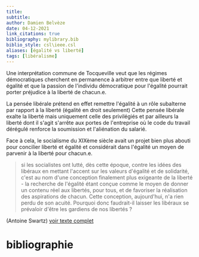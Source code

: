 ```yaml
---
title: 
subtitle:
author: Damien Belvèze
date: 04-12-2021
link_citations: true
bibliography: mylibrary.bib
biblio_style: csl\ieee.csl
aliases: [égalité vs liberté]
tags: [libéralisme]
---
```


Une interprétation commune de Tocqueville veut que les régimes démocratiques cherchent en permanence à arbitrer entre que liberté et égalité et que la passion de l'individu démocratique pour l'égalité pourrait porter préjudice à la liberté de chacun.e. 

La pensée libérale prétend en effet remettre l'égalité à un rôle subalterne par rapport à la liberté (égalité en droit seulement)
Cette pensée libérale exalte la liberté mais uniquement celle des privilégiés et par ailleurs la liberté dont il s'agit s'arrête aux portes de l'entreprise où le code du travail dérégulé renforce la soumission et l'aliénation du salarié. 

Face à cela, le socialisme du XIXème siècle avait un projet bien plus abouti pour concilier liberté et égalité et considérait dans l'égalité un moyen de parvenir à la liberté pour chacun.e.

>si les socialistes ont lutté, dès cette époque, contre les idées des libéraux en mettant l'accent sur les valeurs d'égalité et de solidarité, c'est au nom d'une conception finalement plus exigeante de la liberté - la recherche de l'égalité étant conçue comme le moyen de donner un contenu réel aux libertés, pour tous, et de favoriser la réalisation des aspirations de chacun. Cette conception, aujourd'hui, n'a rien perdu de son acuité. Pourquoi donc faudrait-il laisser les libéraux se prévaloir d'être les gardiens de nos libertés ?

(Antoine Swartz) [voir texte complet](jeune_garde_liberale.pdf)





# bibliographie

